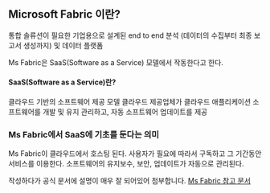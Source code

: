 ## Microsoft Fabric 이란?

통합 솔류션이 필요한 기업용으로 설계된 end to end 분석 (데이터의 수집부터 최종 보고서 생성까지) 및 데이터 플랫폼

Ms Fabric은 SaaS(Software as a Service) 모델에서 작동한다고 한다.

#### SaaS(Software as a Service)란?

클라우드 기반의 소프트웨어 제공 모델
클라우드 제공업체가 클라우드 애플리케이션 소프트웨어를 개발 및 유지 관리하고, 자동 소프트웨어 업데이트를 제공

### Ms Fabric에서 SaaS에 기초를 둔다는 의미

Ms Fabric이 클라우드에서 호스팅 된다.
사용자가 필요에 따라서 구독하고 그 기간동안 서비스를 이용한다.
소프트웨어의 유지보수, 보안, 업데이트가 자동으로 관리된다.

작성하다가 공식 문서에 설명이 매우 잘 되어있어 첨부합니다.
[Ms Fabric 참고 문서](https://learn.microsoft.com/ko-kr/fabric/get-started/microsoft-fabric-overview)
